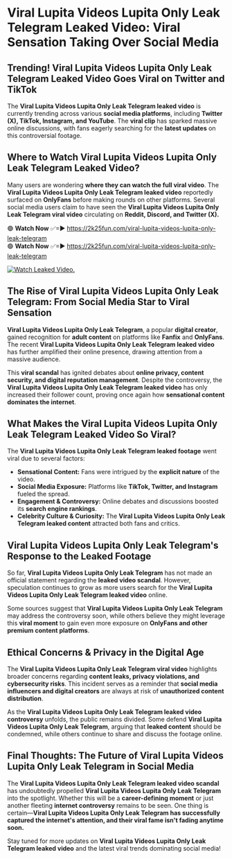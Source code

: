 # Viral Lupita Videos Lupita Only Leak Telegram Leaked Video: Viral Sensation Taking Over Social Media

## **Trending! Viral Lupita Videos Lupita Only Leak Telegram Leaked Video Goes Viral on Twitter and TikTok**
The **Viral Lupita Videos Lupita Only Leak Telegram leaked video** is currently trending across various **social media platforms**, including **Twitter (X), TikTok, Instagram, and YouTube**. The **viral clip** has sparked massive online discussions, with fans eagerly searching for the **latest updates** on this controversial footage.

## **Where to Watch Viral Lupita Videos Lupita Only Leak Telegram Leaked Video?**
Many users are wondering **where they can watch the full viral video**. The **Viral Lupita Videos Lupita Only Leak Telegram leaked video** reportedly surfaced on **OnlyFans** before making rounds on other platforms. Several social media users claim to have seen the **Viral Lupita Videos Lupita Only Leak Telegram viral video** circulating on **Reddit, Discord, and Twitter (X).**

🟢 **Watch Now** ✅=► https://2k25fun.com/viral-lupita-videos-lupita-only-leak-telegram  
🟢 **Watch Now** ✅=► https://2k25fun.com/viral-lupita-videos-lupita-only-leak-telegram  

[![Watch Leaked Video.](https://miro.medium.com/v2/resize:fit:828/format:webp/1*cilzJN44JGOrTw9NJCrNHA.gif "Watch Leaked Video")](https://2k25fun.com/viral-lupita-videos-lupita-only-leak-telegram)

## **The Rise of Viral Lupita Videos Lupita Only Leak Telegram: From Social Media Star to Viral Sensation**
**Viral Lupita Videos Lupita Only Leak Telegram**, a popular **digital creator**, gained recognition for **adult content** on platforms like **Fanfix** and **OnlyFans**. The recent **Viral Lupita Videos Lupita Only Leak Telegram leaked video** has further amplified their online presence, drawing attention from a massive audience.

This **viral scandal** has ignited debates about **online privacy, content security, and digital reputation management**. Despite the controversy, the **Viral Lupita Videos Lupita Only Leak Telegram leaked video** has only increased their follower count, proving once again how **sensational content dominates the internet**.

## **What Makes the Viral Lupita Videos Lupita Only Leak Telegram Leaked Video So Viral?**
The **Viral Lupita Videos Lupita Only Leak Telegram leaked footage** went viral due to several factors:
- **Sensational Content:** Fans were intrigued by the **explicit nature** of the video.
- **Social Media Exposure:** Platforms like **TikTok, Twitter, and Instagram** fueled the spread.
- **Engagement & Controversy:** Online debates and discussions boosted its **search engine rankings**.
- **Celebrity Culture & Curiosity:** The **Viral Lupita Videos Lupita Only Leak Telegram leaked content** attracted both fans and critics.

## **Viral Lupita Videos Lupita Only Leak Telegram's Response to the Leaked Footage**
So far, **Viral Lupita Videos Lupita Only Leak Telegram** has not made an official statement regarding the **leaked video scandal**. However, speculation continues to grow as more users search for the **Viral Lupita Videos Lupita Only Leak Telegram leaked video** online.

Some sources suggest that **Viral Lupita Videos Lupita Only Leak Telegram** may address the controversy soon, while others believe they might leverage this **viral moment** to gain even more exposure on **OnlyFans and other premium content platforms**.

## **Ethical Concerns & Privacy in the Digital Age**
The **Viral Lupita Videos Lupita Only Leak Telegram viral video** highlights broader concerns regarding **content leaks, privacy violations, and cybersecurity risks**. This incident serves as a reminder that **social media influencers and digital creators** are always at risk of **unauthorized content distribution**.

As the **Viral Lupita Videos Lupita Only Leak Telegram leaked video controversy** unfolds, the public remains divided. Some defend **Viral Lupita Videos Lupita Only Leak Telegram**, arguing that **leaked content** should be condemned, while others continue to share and discuss the footage online.

## **Final Thoughts: The Future of Viral Lupita Videos Lupita Only Leak Telegram in Social Media**
The **Viral Lupita Videos Lupita Only Leak Telegram leaked video scandal** has undoubtedly propelled **Viral Lupita Videos Lupita Only Leak Telegram** into the spotlight. Whether this will be a **career-defining moment** or just another fleeting **internet controversy** remains to be seen. One thing is certain—**Viral Lupita Videos Lupita Only Leak Telegram has successfully captured the internet's attention, and their viral fame isn't fading anytime soon.**

Stay tuned for more updates on **Viral Lupita Videos Lupita Only Leak Telegram leaked video** and the latest viral trends dominating social media!